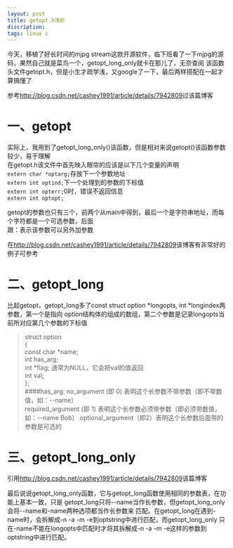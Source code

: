 ```yaml
---
layout: post
title: getopt.h浅析
discription: 
tags: linux c
---
```

  今天，移植了好长时间的mjpg stream这款开源软件，临下班看了一下mjpg的源码，果然自己就是菜鸟一个，getopt_long_only就卡在那儿了，无奈查阅
  该函数头文件getopt.h，但是小生才疏学浅，又google了一下，最后两样搭配在一起才算搞懂了

  参考<http://blog.csdn.net/cashey1991/article/details/7942809>过该篇博客
  
 一、getopt
======
  实际上，我用到了getopt_long_only()该函数，但是相对来说getopt()该函数参数较少，易于理解  
  在getopt.h该文件中首先映入眼帘的应该是以下几个变量的声明  
  ``extern char *optarg;``存放下一个参数地址  
  ``extern int optind;``下一个处理到的参数的下标值  
  ``extern int opterr;``0时，错误不返回信息  
  ``extern int optopt;``  
  
  getopt的参数也只有三个，前两个从main中得到，最后一个是字符串地址，而每个字符都是一个可选参数，后面  
  跟：表示该参数可以另外加参数  
  
  在<http://blog.csdn.net/cashey1991/article/details/7942809>该博客有非常好的例子可参考  

 二、getopt_long
=====
  比起getopt，getopt_long多了const struct option \*longopts, int \*longindex两参数，第一个是指向
  option结构体的组成的数组，第二个参数是记录longopts当前所对应第几个参数的下标值
> struct option  
> {  
>  const char \*name;  
>  int has_arg;  
>  int \*flag; 通常为NULL，它会把val的值返回  
>  int val;  
> };  
####has_arg:
  no_argument (即 0) 表明这个长参数不带参数（即不带数值，如：--name）  
  required_argument (即 1) 表明这个长参数必须带参数（即必须带数值，如：--name Bob） 
  optional_argument（即2）表明这个长参数后面带的参数是可选的  

 三、getopt_long_only
=====

  引用<http://blog.csdn.net/cashey1991/article/details/7942809>该篇博客

  最后说说getopt_long_only函数，它与getopt_long函数使用相同的参数表，在功能上基本一致，只是
  getopt_long只将--name当作长参数，但getopt_long_only会将--name和-name两种选项都当作长参数来
  匹配。在getopt_long在遇到-name时，会拆解成-n -a -m -e到optstring中进行匹配，而getopt_long_only
  只在-name不能在longopts中匹配时才将其拆解成-n -a -m -e这样的参数到optstring中进行匹配。
 








